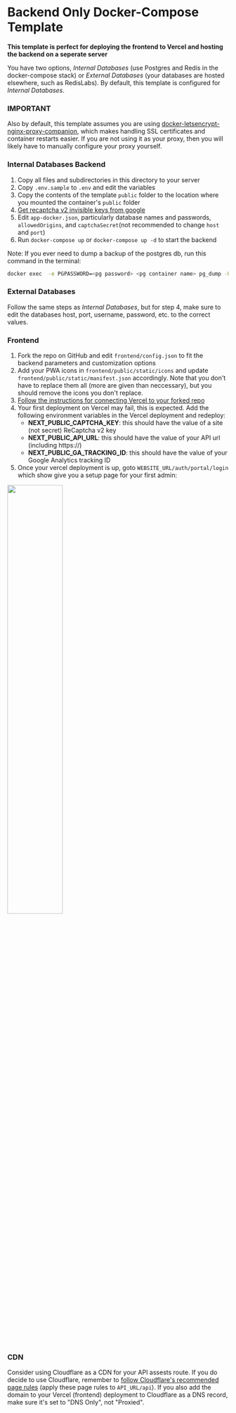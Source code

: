 # Backend Only Docker-Compose Template

**This template is perfect for deploying the frontend to Vercel and hosting the backend on a seperate server**

You have two options, *Internal Databases* (use Postgres and Redis in the docker-compose stack) or *External Databases* (your databases are hosted elsewhere, such as RedisLabs). By default, this template is configured for *Internal Databases*.

### IMPORTANT
Also by default, this template assumes you are using [docker-letsencrypt-nginx-proxy-companion](https://github.com/nginx-proxy/docker-letsencrypt-nginx-proxy-companion), which makes handling SSL certificates and container restarts easier. If you are not using it as your proxy, then you will likely have to manually configure your proxy yourself.

### Internal Databases Backend
1. Copy all files and subdirectories in this directory to your server
2. Copy  `.env.sample` to `.env` and edit the variables
3. Copy the contents of the template `public` folder to the location where you mounted the container's `public` folder
4. [Get recaptcha v2 invisible keys from google](https://developers.google.com/recaptcha/intro)
5. Edit `app-docker.json`, particularly database names and passwords, `allowedOrigins`, and `captchaSecret`(not recommended to change `host` and `port`)
6. Run `docker-compose up` or `docker-compose up -d` to start the backend

Note: If you ever need to dump a backup of the postgres db, run this command in the terminal:
```bash
docker exec  -e PGPASSWORD=<pg password> <pg container name> pg_dump -U <pg user> <pg database name> > backup.sql
```

### External Databases
Follow the same steps as *Internal Databases*, but for step 4, make sure to edit the databases host, port, username, password, etc. to the correct values.

### Frontend
1. Fork the repo on GitHub and edit `frontend/config.json` to fit the backend parameters and customization options
2. Add your PWA icons in `frontend/public/static/icons` and update `frontend/public/static/manifest.json` accordingly. Note that you don't have to replace them all (more are given than neccessary), but you should remove the icons you don't replace.
3. [Follow the instructions for connecting Vercel to your forked repo](https://vercel.com/docs/v2/git-integrations/vercel-for-github#connecting-with-github)
4. Your first deployment on Vercel may fail, this is expected. Add the following environment variables in the Vercel deployment and redeploy:
   - <strong>NEXT_PUBLIC_CAPTCHA_KEY</strong>: this should have the value of a site (not secret) ReCaptcha v2 key
   - <strong>NEXT_PUBLIC_API_URL</strong>: this should have the value of your API url (including https://)
   - <strong>NEXT_PUBLIC_GA_TRACKING_ID</strong>: this should have the value of your Google Analytics tracking ID
5. Once your vercel deployment is up, goto `WEBSITE_URL/auth/portal/login` which show give you a setup page for your first admin:
<img src="https://i.imgur.com/OQil44L.png" width="50%" />

### CDN
Consider using Cloudflare as a CDN for your API assests route. If you do decide to use Cloudflare, remember to [follow Cloudflare's recommended page rules](https://support.cloudflare.com/hc/en-us/articles/200504045-Using-Cloudflare-with-your-API) (apply these page rules to `API_URL/api`). If you also add the domain to your Vercel (frontend) deployment to Cloudflare as a DNS record, make sure it's set to "DNS Only", not "Proxied".
